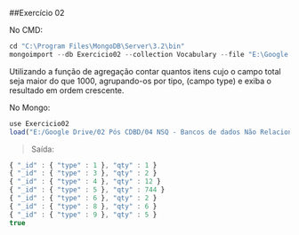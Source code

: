 ##Exercício 02

No CMD:
```javascript
cd "C:\Program Files\MongoDB\Server\3.2\bin"
mongoimport --db Exercicio02 --collection Vocabulary --file "E:\Google Drive\02 Pós CDBD\04 NSQ - Bancos de dados Não Relacionais\01 Aulas\03 Aula 03\Vocabulary.json"
```

Utilizando a função de agregação contar quantos itens cujo o campo total seja maior do que 1000, agrupando-os por tipo, (campo type) e exiba o resultado em ordem crescente.

No Mongo:
```javascript
use Exercicio02
load("E:/Google Drive/02 Pós CDBD/04 NSQ - Bancos de dados Não Relacionais/01 Aulas/03 Aula 03/Exercicio02.js")
```

>Saída:
```javascript
{ "_id" : { "type" : 1 }, "qty" : 1 }
{ "_id" : { "type" : 3 }, "qty" : 2 }
{ "_id" : { "type" : 4 }, "qty" : 12 }
{ "_id" : { "type" : 5 }, "qty" : 744 }
{ "_id" : { "type" : 6 }, "qty" : 2 }
{ "_id" : { "type" : 8 }, "qty" : 6 }
{ "_id" : { "type" : 9 }, "qty" : 5 }
true
```
